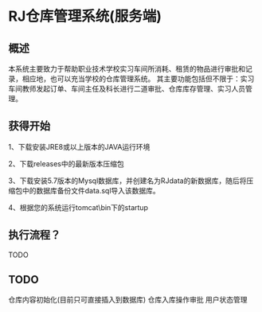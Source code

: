 # RJ仓库管理系统(服务端)
## 概述
本系统主要致力于帮助职业技术学校实习车间所消耗、租赁的物品进行审批和记录，相应地，也可以充当学校的仓库管理系统。
其主要功能包括但不限于：实习车间教师发起订单、车间主任及科长进行二道审批、仓库库存管理、实习人员管理。
## 获得开始
1、下载安装JRE8或以上版本的JAVA运行环境

2、下载releases中的最新版本压缩包

3、下载安装5.7版本的Mysql数据库，并创建名为RJdata的新数据库，随后将压缩包中的数据库备份文件data.sql导入该数据库。

4、根据您的系统运行tomcat\bin下的startup

## 执行流程？

TODO

## TODO

仓库内容初始化(目前只可直接插入到数据库)
仓库入库操作审批
用户状态管理